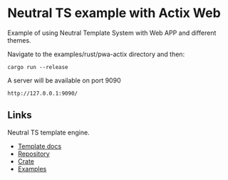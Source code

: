 Neutral TS example with Actix Web
=================================

Example of using Neutral Template System with Web APP and different themes.

Navigate to the examples/rust/pwa-actix directory and then:

```
cargo run --release
```

A server will be available on port 9090

```
http://127.0.0.1:9090/
```

Links
-----

Neutral TS template engine.

- [Template docs](https://github.com/FranBarInstance/neutralts-docs/docs/neutralts/doc/)
- [Repository](https://github.com/FranBarInstance/neutralts)
- [Crate](https://crates.io/crates/neutralts)
- [Examples](https://github.com/FranBarInstance/neutralts-docs/tree/master/examples)
